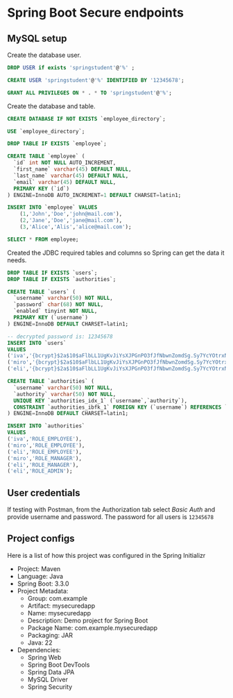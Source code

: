 # Spring Boot Secure endpoints

## MySQL setup

Create the database user.

```sql
DROP USER if exists 'springstudent'@'%' ;

CREATE USER 'springstudent'@'%' IDENTIFIED BY '12345678';

GRANT ALL PRIVILEGES ON * . * TO 'springstudent'@'%';
```

Create the database and table.

```sql
CREATE DATABASE IF NOT EXISTS `employee_directory`;

USE `employee_directory`;

DROP TABLE IF EXISTS `employee`;

CREATE TABLE `employee` (
  `id` int NOT NULL AUTO_INCREMENT,
  `first_name` varchar(45) DEFAULT NULL,
  `last_name` varchar(45) DEFAULT NULL,
  `email` varchar(45) DEFAULT NULL,
  PRIMARY KEY (`id`)
) ENGINE=InnoDB AUTO_INCREMENT=1 DEFAULT CHARSET=latin1;

INSERT INTO `employee` VALUES
	(1,'John','Doe','john@mail.com'),
	(2,'Jane','Doe','jane@mail.com'),
	(3,'Alice','Alis','alice@mail.com');

SELECT * FROM employee;
```

Created the JDBC required tables and columns so Spring can get the data it needs.

```sql
DROP TABLE IF EXISTS `users`;
DROP TABLE IF EXISTS `authorities`;

CREATE TABLE `users` (
  `username` varchar(50) NOT NULL,
  `password` char(68) NOT NULL,
  `enabled` tinyint NOT NULL,
  PRIMARY KEY (`username`)
) ENGINE=InnoDB DEFAULT CHARSET=latin1;

-- decrypted password is: 12345678
INSERT INTO `users`
VALUES
('iva','{bcrypt}$2a$10$aFlbLL1UgKvJiYsXJPGnPO3fJfNbwnZomdSg.Sy7YcYOtrxNsGiGO',1),
('miro','{bcrypt}$2a$10$aFlbLL1UgKvJiYsXJPGnPO3fJfNbwnZomdSg.Sy7YcYOtrxNsGiGO',1),
('eli','{bcrypt}$2a$10$aFlbLL1UgKvJiYsXJPGnPO3fJfNbwnZomdSg.Sy7YcYOtrxNsGiGO',1);

CREATE TABLE `authorities` (
  `username` varchar(50) NOT NULL,
  `authority` varchar(50) NOT NULL,
  UNIQUE KEY `authorities_idx_1` (`username`,`authority`),
  CONSTRAINT `authorities_ibfk_1` FOREIGN KEY (`username`) REFERENCES `users` (`username`)
) ENGINE=InnoDB DEFAULT CHARSET=latin1;

INSERT INTO `authorities`
VALUES
('iva','ROLE_EMPLOYEE'),
('miro','ROLE_EMPLOYEE'),
('eli','ROLE_EMPLOYEE'),
('miro','ROLE_MANAGER'),
('eli','ROLE_MANAGER'),
('eli','ROLE_ADMIN');
```

## User credentials

If testing with Postman, from the Authorization tab select _Basic Auth_ and provide username and password. The password for all users is `12345678`

## Project configs

Here is a list of how this project was configured in the Spring Initializr

- Project: Maven
- Language: Java
- Spring Boot: 3.3.0
- Project Metadata:
  - Group: com.example
  - Artifact: mysecuredapp
  - Name: mysecuredapp
  - Description: Demo project for Spring Boot
  - Package Name: com.example.mysecuredapp
  - Packaging: JAR
  - Java: 22
- Dependencies:
  - Spring Web
  - Spring Boot DevTools
  - Spring Data JPA
  - MySQL Driver
  - Spring Security
